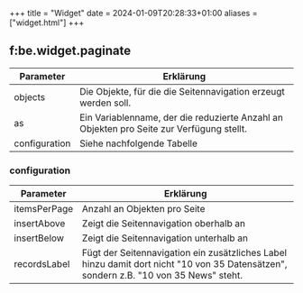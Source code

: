 +++
title = "Widget"
date = 2024-01-09T20:28:33+01:00
aliases = ["widget.html"]
+++

## f:be.widget.paginate

| Parameter | Erklärung |
|-----------|-----------|
| objects | Die Objekte, für die die Seitennavigation erzeugt werden soll. |
| as | Ein Variablenname, der die reduzierte Anzahl an Objekten pro Seite zur Verfügung stellt. |
| configuration | Siehe nachfolgende Tabelle |

### configuration

| Parameter | Erklärung |
|-----------|-----------|
| itemsPerPage | Anzahl an Objekten pro Seite |
| insertAbove | Zeigt die Seitennavigation oberhalb an |
| insertBelow | Zeigt die Seitennavigation unterhalb an |
| recordsLabel | Fügt der Seitennavigation ein zusätzliches Label hinzu damit dort nicht "10 von 35 Datensätzen", sondern z.B. "10 von 35 News" steht. |
